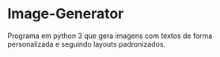 # Image-Generator
Programa em python 3 que gera imagens com textos de forma personalizada e seguindo layouts padronizados.
